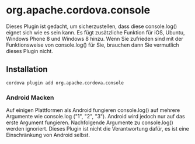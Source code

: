 <!---
    Licensed to the Apache Software Foundation (ASF) under one
    or more contributor license agreements.  See the NOTICE file
    distributed with this work for additional information
    regarding copyright ownership.  The ASF licenses this file
    to you under the Apache License, Version 2.0 (the
    "License"); you may not use this file except in compliance
    with the License.  You may obtain a copy of the License at

      http://www.apache.org/licenses/LICENSE-2.0

    Unless required by applicable law or agreed to in writing,
    software distributed under the License is distributed on an
    "AS IS" BASIS, WITHOUT WARRANTIES OR CONDITIONS OF ANY
    KIND, either express or implied.  See the License for the
    specific language governing permissions and limitations
    under the License.
-->

# org.apache.cordova.console

Dieses Plugin ist gedacht, um sicherzustellen, dass diese console.log() eignet sich wie es sein kann. Es fügt zusätzliche Funktion für iOS, Ubuntu, Windows Phone 8 und Windows 8 hinzu. Wenn Sie zufrieden sind mit der Funktionsweise von console.log() für Sie, brauchen dann Sie vermutlich dieses Plugin nicht.

## Installation

    cordova plugin add org.apache.cordova.console
    

### Android Macken

Auf einigen Plattformen als Android fungieren console.log() auf mehrere Argumente wie console.log ("1", "2", "3"). Android wird jedoch nur auf das erste Argument fungieren. Nachfolgende Argumente zu console.log() werden ignoriert. Dieses Plugin ist nicht die Verantwortung dafür, es ist eine Einschränkung von Android selbst.